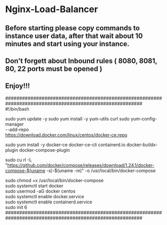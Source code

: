 # Nginx-Load-Balancer
## Before starting please copy commands to instance user data, after that wait about 10 minutes and start using your instance.
## Don't forgett about Inbound rules ( 8080, 8081, 80, 22 ports must be opened )
## Enjoy!!!

######################################################################################################### \
#!/bin/bash

sudo yum update -y
sudo yum install -y yum-utils curl
sudo yum-config-manager \
  --add-repo \
https://download.docker.com/linux/centos/docker-ce.repo

sudo yum install -y docker-ce docker-ce-cli containerd.io docker-buildx-plugin docker-compose-plugin

sudo cu	rl -L "https://github.com/docker/compose/releases/download/1.24.1/docker-compose-$(uname -s)-$(uname -m)" -o /usr/local/bin/docker-compose

sudo chmod +x /usr/local/bin/docker-compose \
sudo systemctl start docker \
sudo usermod -aG docker centos \
sudo systemctl enable docker.service \
sudo systemctl enable containerd.service \
sudo init 6
######################################################################################################### 
